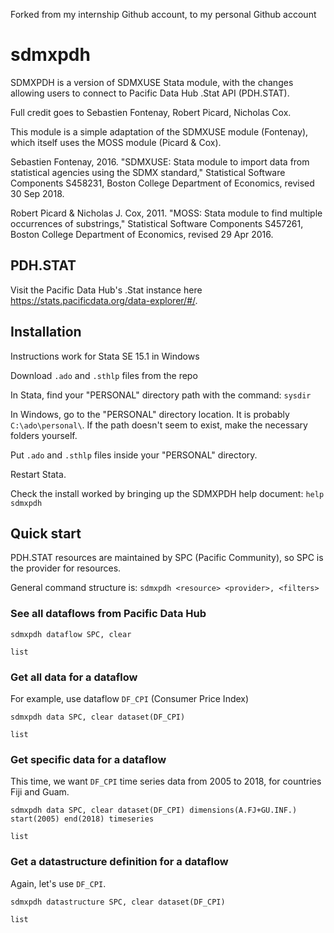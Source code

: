 Forked from my internship Github account, to my personal Github account

# sdmxpdh
SDMXPDH is a version of SDMXUSE Stata module, with the changes allowing users to connect to Pacific Data Hub .Stat API (PDH.STAT).

Full credit goes to Sebastien Fontenay, Robert Picard, Nicholas Cox.

This module is a simple adaptation of the SDMXUSE module (Fontenay), which itself uses the MOSS module (Picard & Cox).

Sebastien Fontenay, 2016. "SDMXUSE: Stata module to import data from statistical agencies using the SDMX standard," Statistical Software Components S458231, Boston College Department of Economics, revised 30 Sep 2018.

Robert Picard & Nicholas J. Cox, 2011. "MOSS: Stata module to find multiple occurrences of substrings," Statistical Software Components S457261, Boston College Department of Economics, revised 29 Apr 2016.

## PDH.STAT

Visit the Pacific Data Hub's .Stat instance here https://stats.pacificdata.org/data-explorer/#/.

## Installation

Instructions work for Stata SE 15.1 in Windows

Download `.ado` and `.sthlp` files from the repo

In Stata, find your "PERSONAL" directory path with the command: `sysdir`

In Windows, go to the "PERSONAL" directory location. It is probably `C:\ado\personal\`. If the path doesn't seem to exist, make the necessary folders yourself.

Put `.ado` and `.sthlp` files inside your "PERSONAL" directory.

Restart Stata.

Check the install worked by bringing up the SDMXPDH help document: `help sdmxpdh`

## Quick start

PDH.STAT resources are maintained by SPC (Pacific Community), so SPC is the provider for resources.

General command structure is: `sdmxpdh <resource> <provider>, <filters>`

### See all dataflows from Pacific Data Hub

`sdmxpdh dataflow SPC, clear`

`list`

### Get all data for a dataflow

For example, use dataflow `DF_CPI` (Consumer Price Index)

`sdmxpdh data SPC, clear dataset(DF_CPI)`

`list`

### Get specific data for a dataflow

This time, we want `DF_CPI` time series data from 2005 to 2018, for countries Fiji and Guam.

`sdmxpdh data SPC, clear dataset(DF_CPI) dimensions(A.FJ+GU.INF.) start(2005) end(2018) timeseries`

`list`

### Get a datastructure definition for a dataflow

Again, let's use `DF_CPI`.

`sdmxpdh datastructure SPC, clear dataset(DF_CPI)`

`list`
